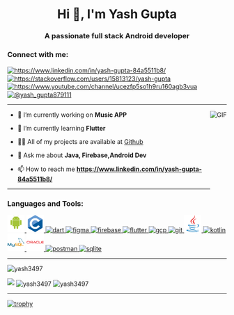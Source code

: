 
<h1 align="center">Hi 👋, I'm Yash Gupta</h1>
<h3 align="center">A passionate full stack Android developer</h3>

<h3 align="left">Connect with me:</h3>
<p align="left">
<a href="https://linkedin.com/in/yash-gupta-84a5511b8/" target="blank"><img align="center" src="https://raw.githubusercontent.com/rahuldkjain/github-profile-readme-generator/master/src/images/icons/Social/linked-in-alt.svg" alt="https://www.linkedin.com/in/yash-gupta-84a5511b8/" height="30" width="40" /></a>
<a href="https://stackoverflow.com/users/15813123/yash-gupta" target="blank"><img align="center" src="https://raw.githubusercontent.com/rahuldkjain/github-profile-readme-generator/master/src/images/icons/Social/stack-overflow.svg" alt="https://stackoverflow.com/users/15813123/yash-gupta" height="30" width="40" /></a>
<a href="https://www.youtube.com/channel/UCEZFp5sO1H9RU160Agb3VuA" target="blank"><img align="center" src="https://raw.githubusercontent.com/rahuldkjain/github-profile-readme-generator/master/src/images/icons/Social/youtube.svg" alt="https://www.youtube.com/channel/ucezfp5so1h9ru160agb3vua" height="30" width="40" /></a>
<a href="https://www.hackerrank.com/yash_gupta879111" target="blank"><img align="center" src="https://raw.githubusercontent.com/rahuldkjain/github-profile-readme-generator/master/src/images/icons/Social/hackerrank.svg" alt="@yash_gupta879111" height="30" width="40" /></a>
</p>

---

<img align="right" height='180px' alt="GIF" src="https://media.giphy.com/media/RbDKaczqWovIugyJmW/giphy.gif" />

- 🔭 I’m currently working on **Music APP**
 
- 🌱 I’m currently learning **Flutter**

- 👨‍💻 All of my projects are available at [Github](https://github.com/yash3497)

- 💬 Ask me about **Java, Firebase,Android Dev**

- 📫 How to reach me **https://www.linkedin.com/in/yash-gupta-84a5511b8/**

---

<h3 align="left">Languages and Tools:</h3>
<p align="left"> <a href="https://developer.android.com" target="_blank" rel="noreferrer"> <img src="https://raw.githubusercontent.com/devicons/devicon/master/icons/android/android-original-wordmark.svg" alt="android" width="40" height="40"/> </a> <a href="https://www.cprogramming.com/" target="_blank" rel="noreferrer"> <img src="https://raw.githubusercontent.com/devicons/devicon/master/icons/c/c-original.svg" alt="c" width="40" height="40"/> </a> <a href="https://dart.dev" target="_blank" rel="noreferrer"> <img src="https://www.vectorlogo.zone/logos/dartlang/dartlang-icon.svg" alt="dart" width="40" height="40"/> </a> <a href="https://www.figma.com/" target="_blank" rel="noreferrer"> <img src="https://www.vectorlogo.zone/logos/figma/figma-icon.svg" alt="figma" width="40" height="40"/> </a> <a href="https://firebase.google.com/" target="_blank" rel="noreferrer"> <img src="https://www.vectorlogo.zone/logos/firebase/firebase-icon.svg" alt="firebase" width="40" height="40"/> </a> <a href="https://flutter.dev" target="_blank" rel="noreferrer"> <img src="https://www.vectorlogo.zone/logos/flutterio/flutterio-icon.svg" alt="flutter" width="40" height="40"/> </a> <a href="https://cloud.google.com" target="_blank" rel="noreferrer"> <img src="https://www.vectorlogo.zone/logos/google_cloud/google_cloud-icon.svg" alt="gcp" width="40" height="40"/> </a> <a href="https://git-scm.com/" target="_blank" rel="noreferrer"> <img src="https://www.vectorlogo.zone/logos/git-scm/git-scm-icon.svg" alt="git" width="40" height="40"/> </a> <a href="https://www.java.com" target="_blank" rel="noreferrer"> <img src="https://raw.githubusercontent.com/devicons/devicon/master/icons/java/java-original.svg" alt="java" width="40" height="40"/> </a> <a href="https://kotlinlang.org" target="_blank" rel="noreferrer"> <img src="https://www.vectorlogo.zone/logos/kotlinlang/kotlinlang-icon.svg" alt="kotlin" width="40" height="40"/> </a> <a href="https://www.mysql.com/" target="_blank" rel="noreferrer"> <img src="https://raw.githubusercontent.com/devicons/devicon/master/icons/mysql/mysql-original-wordmark.svg" alt="mysql" width="40" height="40"/> </a> <a href="https://www.oracle.com/" target="_blank" rel="noreferrer"> <img src="https://raw.githubusercontent.com/devicons/devicon/master/icons/oracle/oracle-original.svg" alt="oracle" width="40" height="40"/> </a> <a href="https://postman.com" target="_blank" rel="noreferrer"> <img src="https://www.vectorlogo.zone/logos/getpostman/getpostman-icon.svg" alt="postman" width="40" height="40"/> </a> <a href="https://www.sqlite.org/" target="_blank" rel="noreferrer"> <img src="https://www.vectorlogo.zone/logos/sqlite/sqlite-icon.svg" alt="sqlite" width="40" height="40"/> </a> </p>

---
<p align="left"> <img src="https://komarev.com/ghpvc/?username=yash3497&label=Profile%20views&color=0e75b6&style=flat" alt="yash3497" /> </p>


<img height='200px' src="https://github-readme-stats.vercel.app/api?username=yash3497&show_icons=true&theme=radical">


<img height="200px" align="center" src="https://github-readme-stats.vercel.app/api/top-langs?username=yash3497&show_icons=true&theme=radical" alt="yash3497" >


<img height ="200px" align="center" src="https://github-readme-streak-stats.herokuapp.com/?user=yash3497&theme=radical" alt="yash3497" > 

---


[![trophy](https://github-profile-trophy.vercel.app/?username=yash3497&theme=radical)](https://github.com/yash3497/github-profile-trophy)



